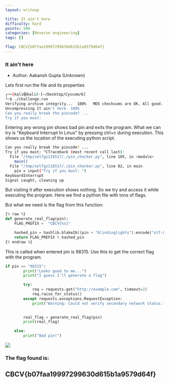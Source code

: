 ```yaml
---
layout: writeup

title: It ain't here
difficulty: hard
points: 500
categories: [Reverse engineering]
tags: []

flag: CBCV{b07faa19997299630d615b1a9579d64f}
---
```

### It ain't here

* Author: Aakansh Gupta (Unknown)

Lets first run the file and its properties

```bash
┌──(kali㉿kali)-[~/Desktop/Cyscom/6]
└─$ ./challenge.run
Verifying archive integrity...  100%   MD5 checksums are OK. All good.
Uncompressing It ain't here  100%  
Can you really break the pincode? ...
Try if you must: 
```

Entering any wrong pin shows bad pin and exits the program. What we can try is "Keyboard Interrupt In Linux" by pressing ctrl+c during execution. This shows us the location of the executing python script.

```bash
Can you really break the pincode? ...
Try if you must: ^CTraceback (most recent call last):
  File "/tmp/selfgz116517/./pin_checker.py", line 105, in <module>
    main()
  File "/tmp/selfgz116517/./pin_checker.py", line 82, in main
    pin = input("Try if you must: ")
KeyboardInterrupt
Signal caught, cleaning up
```

But visiting it after execution shows nothing. So we try and access it while executing the program. Here we find a python file with tons of flags.

But what we need is the flag from this function:

```python
{% raw %}
def generate_real_flag(pin):
    FLAG_PREFIX =  "CBCV{%s}"

    hashed_pin = hashlib.blake2b((pin + "blindinglights").encode("utf-8")).hexdigest()[:32]
    return FLAG_PREFIX % hashed_pin
{% endraw %}
```

This is called when entered pin is 98315. Use this to get the correct flag with the program.

```python
if pin == "98315":
        print("Looks good to me...")
        print("I guess I'll generate a flag")

        try:
            req = requests.get("http://example.com", timeout=2)
            req.raise_for_status()
        except requests.exceptions.RequestException:
            print("Warning: Could not verify secondary network status.")

     
        real_flag = generate_real_flag(pin)
        print(real_flag)

    else:
        print("Bad pin!")
```

<img src="../images/aint.png" />


### The flag found is:
## CBCV{b07faa19997299630d615b1a9579d64f}
